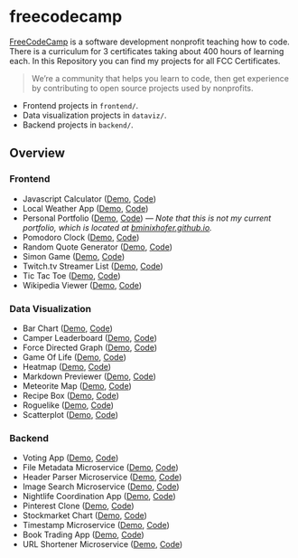 # freecodecamp

[FreeCodeCamp](www.freecodecamp.com) is a software development nonprofit teaching how to code. There is a curriculum for 3 certificates taking about 400 hours of learning each.  In this Repository you can find my projects for all FCC Certificates.

> We’re a community that helps you learn to code, then get experience by contributing to open source projects used by nonprofits.

- Frontend projects in `frontend/`.
- Data visualization projects in `dataviz/`.
- Backend projects in `backend/`.

## Overview

### Frontend

- Javascript Calculator ([Demo](https://bminixhofer.github.io/freecodecamp/frontend/calculator/), [Code](https://github.com/bminixhofer/freecodecamp/tree/master/frontend/calculator))
- Local Weather App ([Demo](https://bminixhofer.github.io/freecodecamp/frontend/local-weather-map/), [Code](https://github.com/bminixhofer/freecodecamp/tree/master/frontend/local-weather-map))
- Personal Portfolio ([Demo](https://bminixhofer.github.io/freecodecamp/frontend/personal-portfolio/), [Code](https://github.com/bminixhofer/freecodecamp/tree/master/frontend/personal-portfolio)) &mdash; *Note that this is not my current portfolio, which is located at [bminixhofer.github.io](https://bminixhofer.github.io).*
- Pomodoro Clock ([Demo](https://bminixhofer.github.io/freecodecamp/frontend/pomodoro-clock/), [Code](https://github.com/bminixhofer/freecodecamp/tree/master/frontend/pomodoro-clock))
- Random Quote Generator ([Demo](https://bminixhofer.github.io/freecodecamp/frontend/random-quotes/), [Code](https://github.com/bminixhofer/freecodecamp/tree/master/frontend/random-quotes))
- Simon Game ([Demo](https://bminixhofer.github.io/freecodecamp/frontend/simon-game/), [Code](https://github.com/bminixhofer/freecodecamp/tree/master/frontend/simon-game))
- Twitch.tv Streamer List ([Demo](https://bminixhofer.github.io/freecodecamp/frontend/streamer-list/), [Code](https://github.com/bminixhofer/freecodecamp/tree/master/frontend/streamer-list))
- Tic Tac Toe ([Demo](https://bminixhofer.github.io/freecodecamp/frontend/tic-tac-toe/), [Code](https://github.com/bminixhofer/freecodecamp/tree/master/frontend/tic-tac-toe))
- Wikipedia Viewer ([Demo](https://bminixhofer.github.io/freecodecamp/frontend/wikipedia-viewer/), [Code](https://github.com/bminixhofer/freecodecamp/tree/master/frontend/wikipedia-viewer))

### Data Visualization

- Bar Chart ([Demo](https://bminixhofer.github.io/freecodecamp/dataviz/barchart), [Code](https://github.com/bminixhofer/freecodecamp/tree/master/dataviz/barchart))
- Camper Leaderboard ([Demo](https://bminixhofer.github.io/freecodecamp/dataviz/camper-leaderboard), [Code](https://github.com/bminixhofer/freecodecamp/tree/master/dataviz/camper-leaderboard))
- Force Directed Graph ([Demo](https://bminixhofer.github.io/freecodecamp/dataviz/forcegraph), [Code](https://github.com/bminixhofer/freecodecamp/tree/master/dataviz/forcegraph))
- Game Of Life ([Demo](https://bminixhofer.github.io/freecodecamp/dataviz/game-of-life), [Code](https://github.com/bminixhofer/freecodecamp/tree/master/dataviz/game-of-life))
- Heatmap ([Demo](https://bminixhofer.github.io/freecodecamp/dataviz/heatmap), [Code](https://github.com/bminixhofer/freecodecamp/tree/master/dataviz/heatmap))
- Markdown Previewer ([Demo](https://bminixhofer.github.io/freecodecamp/dataviz/markdown-previewer), [Code](https://github.com/bminixhofer/freecodecamp/tree/master/dataviz/markdown-previewer))
- Meteorite Map ([Demo](https://bminixhofer.github.io/freecodecamp/dataviz/meteoritemap), [Code](https://github.com/bminixhofer/freecodecamp/tree/master/dataviz/meteoritemap))
- Recipe Box ([Demo](https://bminixhofer.github.io/freecodecamp/dataviz/recipe-box), [Code](https://github.com/bminixhofer/freecodecamp/tree/master/dataviz/recipe-box))
- Roguelike ([Demo](https://bminixhofer.github.io/freecodecamp/dataviz/roguelike), [Code](https://github.com/bminixhofer/freecodecamp/tree/master/dataviz/roguelike))
- Scatterplot ([Demo](https://bminixhofer.github.io/freecodecamp/dataviz/scatterplot), [Code](https://github.com/bminixhofer/freecodecamp/tree/master/dataviz/scatterplot))

### Backend

- Voting App ([Demo](https://appvote.herokuapp.com), [Code](https://github.com/bminixhofer/freecodecamp/tree/master/backend/appvote))
- File Metadata Microservice ([Demo](https://bminixhofer-file-metadata.herokuapp.com), [Code](https://github.com/bminixhofer/freecodecamp/tree/master/backend/file-metadata-service))
- Header Parser Microservice ([Demo](https://bminixhofer-header-parser-ms.herokuapp.com), [Code](https://github.com/bminixhofer/freecodecamp/tree/master/backend/header-parser-service))
- Image Search Microservice ([Demo](https://bminixhofer-image-search.herokuapp.com), [Code](https://github.com/bminixhofer/freecodecamp/tree/master/backend/image-search))
- Nightlife Coordination App ([Demo](https://nightlifecoordinatino.herokuapp.com), [Code](https://github.com/bminixhofer/freecodecamp/tree/master/backend/nightlife-coordination))
- Pinterest Clone ([Demo](https://fcc-simplerest.herokuapp.com), [Code](https://github.com/bminixhofer/freecodecamp/tree/master/backend/simplerest))
- Stockmarket Chart ([Demo](https://stockmarket-chart.herokuapp.com), [Code](https://github.com/bminixhofer/freecodecamp/tree/master/backend/stockmarket-chart))
- Timestamp Microservice ([Demo](https://bminixhofer-timestamp-ms.herokuapp.com), [Code](https://github.com/bminixhofer/freecodecamp/tree/master/backend/timestamp-service))
- Book Trading App ([Demo](https://trade-books.herokuapp.com), [Code](https://github.com/bminixhofer/freecodecamp/tree/master/backend/trade-books))
- URL Shortener Microservice ([Demo](https://bminixhofer-urlshortener-ms.herokuapp.com), [Code](https://github.com/bminixhofer/freecodecamp/tree/master/backend/urlshortener))
